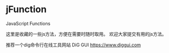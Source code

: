 # jFunction
JavaScript Functions

这里是收藏的一些js方法，方便在需要时随时取用。
欢迎大家提交有用的js方法。

推荐一个dig命令行在线工具网站
DiG GUI
https://www.diggui.com
